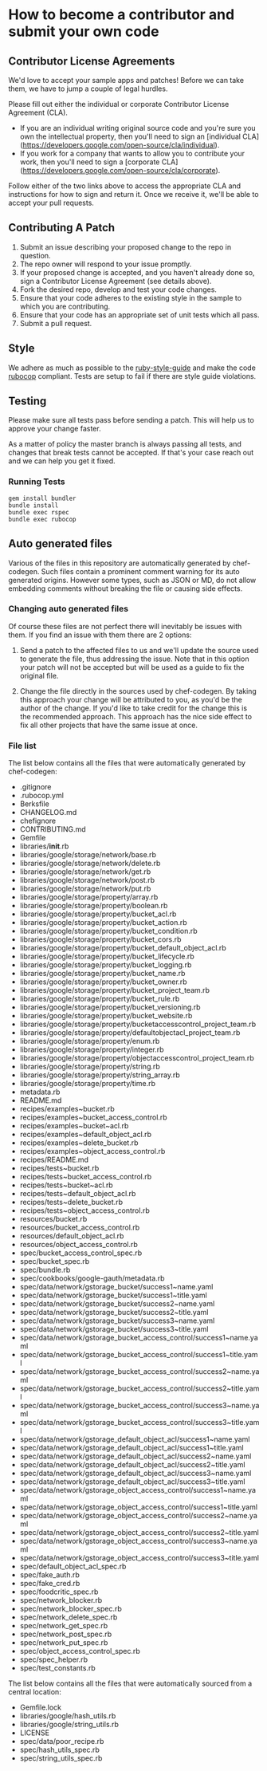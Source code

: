 # How to become a contributor and submit your own code

## Contributor License Agreements

We'd love to accept your sample apps and patches! Before we can take them, we
have to jump a couple of legal hurdles.

Please fill out either the individual or corporate Contributor License
Agreement (CLA).

  * If you are an individual writing original source code and you're sure you
    own the intellectual property, then you'll need to sign an [individual CLA]
    (https://developers.google.com/open-source/cla/individual).
  * If you work for a company that wants to allow you to contribute your work,
    then you'll need to sign a [corporate CLA]
    (https://developers.google.com/open-source/cla/corporate).

Follow either of the two links above to access the appropriate CLA and
instructions for how to sign and return it. Once we receive it, we'll
be able to accept your pull requests.

## Contributing A Patch

1. Submit an issue describing your proposed change to the repo in question.
1. The repo owner will respond to your issue promptly.
1. If your proposed change is accepted, and you haven't already done so, sign a
   Contributor License Agreement (see details above).
1. Fork the desired repo, develop and test your code changes.
1. Ensure that your code adheres to the existing style in the sample to which
   you are contributing.
1. Ensure that your code has an appropriate set of unit tests which all pass.
1. Submit a pull request.

## Style

We adhere as much as possible to the [ruby-style-guide][] and make the code
[rubocop][] compliant. Tests are setup to fail if there are style guide
violations.

## Testing

Please make sure all tests pass before sending a patch. This will help us to
approve your change faster.

As a matter of policy the master branch is always passing all tests, and changes
that break tests cannot be accepted. If that's your case reach out and we can
help you get it fixed.

### Running Tests

```
gem install bundler
bundle install
bundle exec rspec
bundle exec rubocop
```

## Auto generated files

Various of the files in this repository are automatically generated by
chef-codegen. Such files contain a prominent comment warning for its
auto generated origins. However some types, such as JSON or MD, do not allow
embedding comments without breaking the file or causing side effects.

### Changing auto generated files

Of course these files are not perfect there will inevitably be issues with them.
If you find an issue with them there are 2 options:

1. Send a patch to the affected files to us and we'll update the source used to
   generate the file, thus addressing the issue. Note that in this option your
   patch will not be accepted but will be used as a guide to fix the original
   file.

2. Change the file directly in the sources used by chef-codegen. By taking
   this approach your change will be attributed to you, as you'd be the author
   of the change. If you'd like to take credit for the change this is the
   recommended approach. This approach has the nice side effect to fix all other
   projects that have the same issue at once.

### File list

The list below contains all the files that were automatically generated by
chef-codegen:

  * .gitignore
  * .rubocop.yml
  * Berksfile
  * CHANGELOG.md
  * chefignore
  * CONTRIBUTING.md
  * Gemfile
  * libraries/__init__.rb
  * libraries/google/storage/network/base.rb
  * libraries/google/storage/network/delete.rb
  * libraries/google/storage/network/get.rb
  * libraries/google/storage/network/post.rb
  * libraries/google/storage/network/put.rb
  * libraries/google/storage/property/array.rb
  * libraries/google/storage/property/boolean.rb
  * libraries/google/storage/property/bucket_acl.rb
  * libraries/google/storage/property/bucket_action.rb
  * libraries/google/storage/property/bucket_condition.rb
  * libraries/google/storage/property/bucket_cors.rb
  * libraries/google/storage/property/bucket_default_object_acl.rb
  * libraries/google/storage/property/bucket_lifecycle.rb
  * libraries/google/storage/property/bucket_logging.rb
  * libraries/google/storage/property/bucket_name.rb
  * libraries/google/storage/property/bucket_owner.rb
  * libraries/google/storage/property/bucket_project_team.rb
  * libraries/google/storage/property/bucket_rule.rb
  * libraries/google/storage/property/bucket_versioning.rb
  * libraries/google/storage/property/bucket_website.rb
  * libraries/google/storage/property/bucketaccesscontrol_project_team.rb
  * libraries/google/storage/property/defaultobjectacl_project_team.rb
  * libraries/google/storage/property/enum.rb
  * libraries/google/storage/property/integer.rb
  * libraries/google/storage/property/objectaccesscontrol_project_team.rb
  * libraries/google/storage/property/string.rb
  * libraries/google/storage/property/string_array.rb
  * libraries/google/storage/property/time.rb
  * metadata.rb
  * README.md
  * recipes/examples~bucket.rb
  * recipes/examples~bucket_access_control.rb
  * recipes/examples~bucket~acl.rb
  * recipes/examples~default_object_acl.rb
  * recipes/examples~delete_bucket.rb
  * recipes/examples~object_access_control.rb
  * recipes/README.md
  * recipes/tests~bucket.rb
  * recipes/tests~bucket_access_control.rb
  * recipes/tests~bucket~acl.rb
  * recipes/tests~default_object_acl.rb
  * recipes/tests~delete_bucket.rb
  * recipes/tests~object_access_control.rb
  * resources/bucket.rb
  * resources/bucket_access_control.rb
  * resources/default_object_acl.rb
  * resources/object_access_control.rb
  * spec/bucket_access_control_spec.rb
  * spec/bucket_spec.rb
  * spec/bundle.rb
  * spec/cookbooks/google-gauth/metadata.rb
  * spec/data/network/gstorage_bucket/success1~name.yaml
  * spec/data/network/gstorage_bucket/success1~title.yaml
  * spec/data/network/gstorage_bucket/success2~name.yaml
  * spec/data/network/gstorage_bucket/success2~title.yaml
  * spec/data/network/gstorage_bucket/success3~name.yaml
  * spec/data/network/gstorage_bucket/success3~title.yaml
  * spec/data/network/gstorage_bucket_access_control/success1~name.yaml
  * spec/data/network/gstorage_bucket_access_control/success1~title.yaml
  * spec/data/network/gstorage_bucket_access_control/success2~name.yaml
  * spec/data/network/gstorage_bucket_access_control/success2~title.yaml
  * spec/data/network/gstorage_bucket_access_control/success3~name.yaml
  * spec/data/network/gstorage_bucket_access_control/success3~title.yaml
  * spec/data/network/gstorage_default_object_acl/success1~name.yaml
  * spec/data/network/gstorage_default_object_acl/success1~title.yaml
  * spec/data/network/gstorage_default_object_acl/success2~name.yaml
  * spec/data/network/gstorage_default_object_acl/success2~title.yaml
  * spec/data/network/gstorage_default_object_acl/success3~name.yaml
  * spec/data/network/gstorage_default_object_acl/success3~title.yaml
  * spec/data/network/gstorage_object_access_control/success1~name.yaml
  * spec/data/network/gstorage_object_access_control/success1~title.yaml
  * spec/data/network/gstorage_object_access_control/success2~name.yaml
  * spec/data/network/gstorage_object_access_control/success2~title.yaml
  * spec/data/network/gstorage_object_access_control/success3~name.yaml
  * spec/data/network/gstorage_object_access_control/success3~title.yaml
  * spec/default_object_acl_spec.rb
  * spec/fake_auth.rb
  * spec/fake_cred.rb
  * spec/foodcritic_spec.rb
  * spec/network_blocker.rb
  * spec/network_blocker_spec.rb
  * spec/network_delete_spec.rb
  * spec/network_get_spec.rb
  * spec/network_post_spec.rb
  * spec/network_put_spec.rb
  * spec/object_access_control_spec.rb
  * spec/spec_helper.rb
  * spec/test_constants.rb

The list below contains all the files that were automatically sourced from a
central location:

  * Gemfile.lock
  * libraries/google/hash_utils.rb
  * libraries/google/string_utils.rb
  * LICENSE
  * spec/data/poor_recipe.rb
  * spec/hash_utils_spec.rb
  * spec/string_utils_spec.rb

[ruby-style-guide]: https://github.com/bbatsov/ruby-style-guide
[rubocop]: https://rubocop.readthedocs.io/en/latest/
